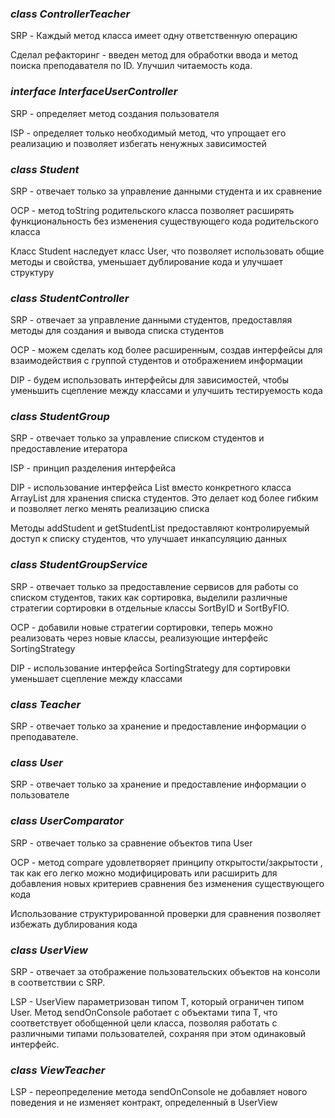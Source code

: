 ### _class ControllerTeacher_

SRP - Каждый метод класса имеет одну ответственную операцию

Сделал рефакторинг - введен метод для обработки ввода и метод поиска преподавателя по ID. Улучшил читаемость кода. 

### _interface InterfaceUserController_

SRP - определяет метод создания пользователя

ISP - определяет только необходимый метод, что упрощает его реализацию и позволяет избегать ненужных зависимостей

### _class Student_

SRP - отвечает только за управление данными студента и их сравнение

OCP - метод toString родительского класса позволяет расширять функциональность без изменения существующего кода родительского класса

Класс Student наследует класс User, что позволяет использовать общие методы и свойства, уменьшает дублирование кода и улучшает структуру

### _class StudentController_

SRP - отвечает за управление данными студентов, предоставляя методы для создания и вывода списка студентов

OCP - можем сделать код более расширенным, создав интерфейсы для взаимодействия с группой студентов и отображением информации

DIP - будем использовать интерфейсы для зависимостей, чтобы уменьшить сцепление между классами и улучшить тестируемость кода

### _class StudentGroup_ 

SRP - отвечает только за управление списком студентов и предоставление итератора

ISP - принцип разделения интерфейса

DIP - использование интерфейса List вместо конкретного класса ArrayList для хранения списка студентов. Это делает код более гибким и позволяет легко менять реализацию списка

Методы addStudent и getStudentList предоставляют контролируемый доступ к списку студентов, что улучшает инкапсуляцию данных

### _class StudentGroupService_

SRP - отвечает только за предоставление сервисов для работы со списком студентов, таких как сортировка, выделили различные стратегии сортировки в отдельные классы SortByID и SortByFIO.

OCP - добавили новые стратегии сортировки, теперь можно реализовать через новые классы, реализующие интерфейс SortingStrategy

DIP - использование интерфейса SortingStrategy для сортировки уменьшает сцепление между классами

### _class Teacher_

SRP - отвечает только за хранение и предоставление информации о преподавателе.

### _class User_

SRP - отвечает только за хранение и предоставление информации о пользователе

### _class UserComparator_

SRP - отвечает только за сравнение объектов типа User

OCP - метод compare удовлетворяет принципу открытости/закрытости , так как его легко можно модифицировать или расширить для добавления новых критериев сравнения без изменения существующего кода 

Использование структурированной проверки для сравнения позволяет избежать дублирования кода

### _class UserView_

SRP - отвечает за отображение пользовательских объектов на консоли в соответствии с SRP.

LSP - UserView параметризован типом T, который ограничен типом User. Метод sendOnConsole работает с объектами типа T, что соответствует обобщенной цели класса, позволяя работать с различными типами пользователей, сохраняя при этом одинаковый интерфейс.

### _class ViewTeacher_

LSP - переопределение метода sendOnConsole не добавляет нового поведения и не изменяет контракт, определенный в UserView